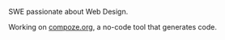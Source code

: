 SWE passionate about Web Design.

Working on [compoze.org](https://compoze.org?utm_source=github), a no-code tool that generates code.

